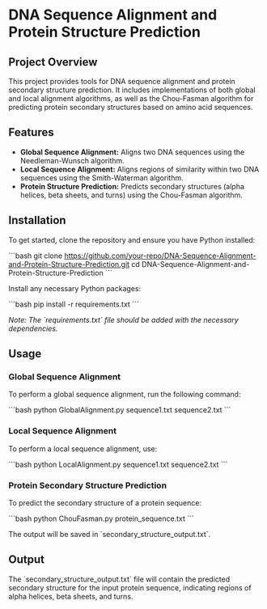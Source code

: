 
# DNA Sequence Alignment and Protein Structure Prediction

## Project Overview

This project provides tools for DNA sequence alignment and protein secondary structure prediction. It includes implementations of both global and local alignment algorithms, as well as the Chou-Fasman algorithm for predicting protein secondary structures based on amino acid sequences.

## Features

- **Global Sequence Alignment:** Aligns two DNA sequences using the Needleman-Wunsch algorithm.
- **Local Sequence Alignment:** Aligns regions of similarity within two DNA sequences using the Smith-Waterman algorithm.
- **Protein Structure Prediction:** Predicts secondary structures (alpha helices, beta sheets, and turns) using the Chou-Fasman algorithm.

## Installation

To get started, clone the repository and ensure you have Python installed:

\`\`\`bash
git clone https://github.com/your-repo/DNA-Sequence-Alignment-and-Protein-Structure-Prediction.git
cd DNA-Sequence-Alignment-and-Protein-Structure-Prediction
\`\`\`

Install any necessary Python packages:

\`\`\`bash
pip install -r requirements.txt
\`\`\`

_Note: The \`requirements.txt\` file should be added with the necessary dependencies._

## Usage

### Global Sequence Alignment

To perform a global sequence alignment, run the following command:

\`\`\`bash
python GlobalAlignment.py sequence1.txt sequence2.txt
\`\`\`

### Local Sequence Alignment

To perform a local sequence alignment, use:

\`\`\`bash
python LocalAlignment.py sequence1.txt sequence2.txt
\`\`\`

### Protein Secondary Structure Prediction

To predict the secondary structure of a protein sequence:

\`\`\`bash
python ChouFasman.py protein_sequence.txt
\`\`\`

The output will be saved in \`secondary_structure_output.txt\`.

## Output

The \`secondary_structure_output.txt\` file will contain the predicted secondary structure for the input protein sequence, indicating regions of alpha helices, beta sheets, and turns.


